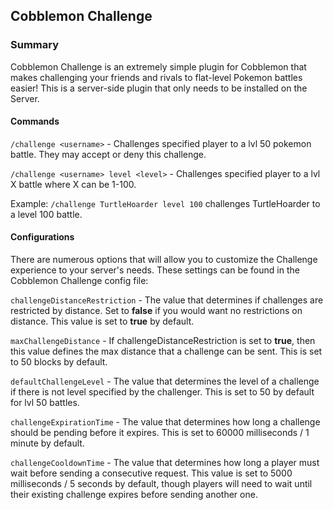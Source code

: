 ## Cobblemon Challenge

### Summary
Cobblemon Challenge is an extremely simple plugin for Cobblemon that makes challenging your friends and rivals to flat-level Pokemon battles
easier! This is a server-side plugin that only needs to be installed on the Server.

#### Commands

```/challenge <username>``` - Challenges specified player to a lvl 50 pokemon battle. They may accept or deny this challenge.

```/challenge <username> level <level>``` - Challenges specified player to a lvl X battle where X can be 1-100.

Example: ```/challenge TurtleHoarder level 100``` challenges TurtleHoarder to a level 100 battle.
#### Configurations
There are numerous options that will allow you to customize the Challenge experience to your server's needs. These
settings can be found in the Cobblemon Challenge config file:

```challengeDistanceRestriction``` - The value that determines if challenges are restricted by distance. Set to **false** if you would
want no restrictions on distance. This value is set to **true** by default.

```maxChallengeDistance``` - If challengeDistanceRestriction is set to **true**, then this value defines the max distance 
that a challenge can be sent. This is set to 50 blocks by default.

```defaultChallengeLevel``` - The value that determines the level of a challenge if there is not level specified by the challenger.
This is set to 50 by default for lvl 50 battles.

```challengeExpirationTime``` - The value that determines how long a challenge should be pending before it expires. This is
set to 60000 milliseconds / 1 minute by default.

```challengeCooldownTime``` - The value that determines how long a player must wait before sending a consecutive request. This value is 
set to 5000 milliseconds / 5 seconds by default, though players will need to wait until their existing challenge expires before sending another one.
